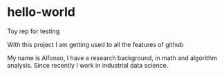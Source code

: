 # hello-world
Toy rep for testing

With this project I am getting used to all the features of github

My name is Alfonso, I have a research background, in math and algorithm analysis. Since recently I work in industrial data science.
